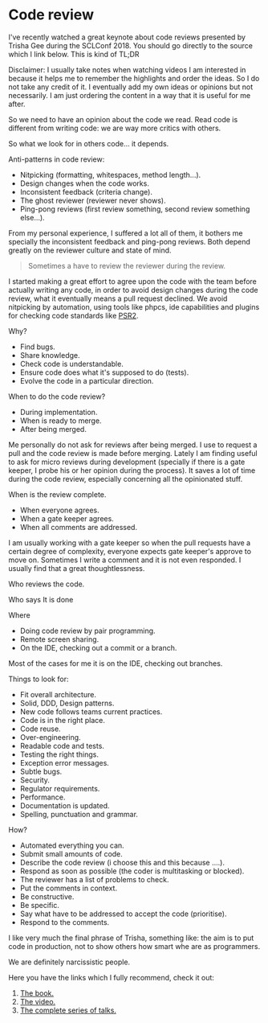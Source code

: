 # Code review

I've recently watched a great keynote about code reviews presented by Trisha Gee during the SCLConf 2018. You should go directly to the source which I link below. This is kind of TL;DR

Disclaimer: I usually take notes when watching videos I am interested in
because it helps me to remember the highlights and order the ideas. So I do not take any credit of it. I eventually add my own ideas or opinions but not necessarily. I am just ordering the content in a way that it is useful for me after.

So we need to have an opinion about the code we read. Read code is different from writing code: we are way more critics with others.

So what we look for in others code... it depends.

Anti-patterns in code review:

-   Nitpicking (formatting, whitespaces, method length...).
-   Design changes when the code works.
-   Inconsistent feedback (criteria change).
-   The ghost reviewer (reviewer never shows).
-   Ping-pong reviews (first review something, second review something else...).

From my personal experience, I suffered a lot all of them, it bothers me specially the inconsistent feedback and ping-pong reviews. Both depend greatly on the reviewer culture and state of mind.

> Sometimes a have to review the reviewer during the review.

I started making a great effort to agree upon the code with the team before actually writing any code, in order to avoid design changes during the code review, what it eventually means a pull request declined. We avoid nitpicking by automation, using tools like phpcs, ide capabilities and plugins for checking code standards like [PSR2](https://www.php-fig.org/psr/psr-2/).

Why?

-   Find bugs.
-   Share knowledge.
-   Check code is understandable.
-   Ensure code does what it's supposed to do (tests).
-   Evolve the code in a particular direction.

When to do the code review?

-   During implementation.
-   When is ready to merge.
-   After being merged.

Me personally do not ask for reviews after being merged. I use to request a pull and the code review is made before merging. Lately I am finding useful to ask for micro reviews during development (specially if there is a gate keeper, I probe his or her opinion during the process). It saves a lot of time during the code review, especially concerning all the opinionated stuff.

When is the review complete.

-   When everyone agrees.
-   When a gate keeper agrees.
-   When all comments are addressed.

I am usually working with a gate keeper so when the pull requests have a certain degree of complexity, everyone expects gate keeper's approve to move on. Sometimes I write a comment and it is not even responded. I usually find that a great thoughtlessness.

Who reviews the code.

Who says It is done

Where

-   Doing code review by pair programming.
-   Remote screen sharing.
-   On the IDE, checking out a commit or a branch.

Most of the cases for me it is on the IDE, checking out branches.

Things to look for:

-   Fit overall architecture.
-   Solid, DDD, Design patterns.
-   New code follows teams current practices.
-   Code is in the right place.
-   Code reuse.
-   Over-engineering.
-   Readable code and tests.
-   Testing the right things.
-   Exception error messages.
-   Subtle bugs.
-   Security.
-   Regulator requirements.
-   Performance.
-   Documentation is updated.
-   Spelling, punctuation and grammar.

How?

-   Automated everything you can.
-   Submit small amounts of code.
-   Describe the code review (i choose this and this because ....).
-   Respond as soon as possible (the coder is multitasking or blocked).
-   The reviewer has a list of problems to check.
-   Put the comments in context.
-   Be constructive.
-   Be specific.
-   Say what have to be addressed to accept the code (prioritise).
-   Respond to the comments.

I like very much the final phrase of Trisha, something like: the aim is to put code in production, not to show others how smart whe are as programmers.

We are definitely narcissistic people.

Here you have the links which I fully recommend, check it out:

1.  [The book.](https://leanpub.com/whattolookforinacodereview)
2.  [The video.](https://youtu.be/jXi8h44cbQA)
3.  [The complete series of talks.](https://sc-london.com/videos)